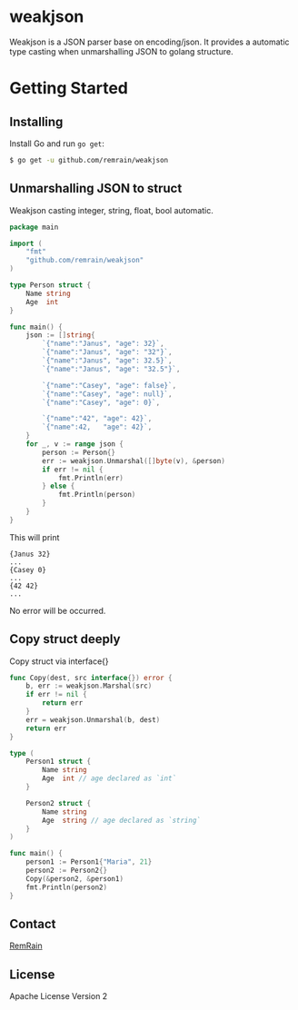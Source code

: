 # weakjson
Weakjson is a JSON parser base on encoding/json. It provides a automatic type casting when unmarshalling JSON to golang structure.

Getting Started
===============

## Installing

Install Go and run `go get`:

```sh
$ go get -u github.com/remrain/weakjson
```

## Unmarshalling JSON to struct

Weakjson casting integer, string, float, bool automatic.

```go
package main

import (
    "fmt"
    "github.com/remrain/weakjson"
)

type Person struct {
    Name string
    Age  int 
}

func main() {
    json := []string{
        `{"name":"Janus", "age": 32}`,
        `{"name":"Janus", "age": "32"}`,
        `{"name":"Janus", "age": 32.5}`,
        `{"name":"Janus", "age": "32.5"}`,

        `{"name":"Casey", "age": false}`,
        `{"name":"Casey", "age": null}`,
        `{"name":"Casey", "age": 0}`,

        `{"name":"42", "age": 42}`,
        `{"name":42,   "age": 42}`,
    }   
    for _, v := range json {
        person := Person{}
        err := weakjson.Unmarshal([]byte(v), &person)
        if err != nil {
            fmt.Println(err)
        } else {
            fmt.Println(person)
        }   
    }   
}
```

This will print

```
{Janus 32}
...
{Casey 0}
...
{42 42}
...
```

No error will be occurred.

## Copy struct deeply

Copy struct via interface{}

```go
func Copy(dest, src interface{}) error {
    b, err := weakjson.Marshal(src)
    if err != nil {
        return err 
    }   
    err = weakjson.Unmarshal(b, dest)
    return err 
}

type (
    Person1 struct {
        Name string
        Age  int // age declared as `int`
    }   

    Person2 struct {
        Name string
        Age  string // age declared as `string`
    }   
)

func main() {
    person1 := Person1{"Maria", 21} 
    person2 := Person2{}
    Copy(&person2, &person1)
    fmt.Println(person2)
}
```

## Contact
[RemRain](cy@remrain.com)

## License
Apache License Version 2
